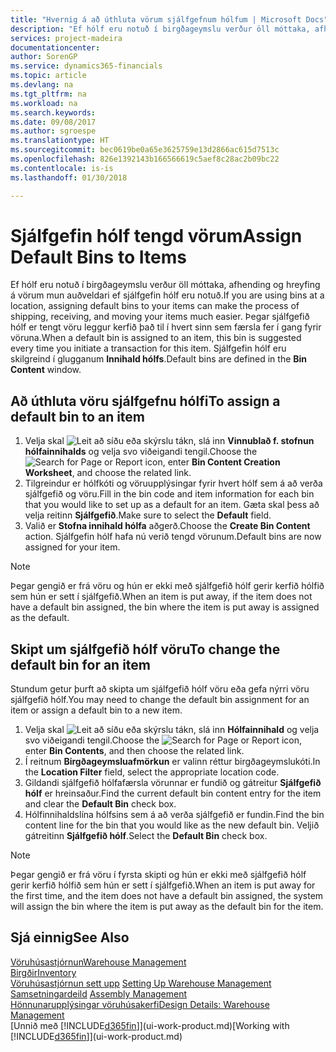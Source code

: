 ```yaml
---
title: "Hvernig á að úthluta vörum sjálfgefnum hólfum | Microsoft Docs"
description: "Ef hólf eru notuð í birgðageymslu verður öll móttaka, afhending og hreyfing á vörum mun auðveldari ef sjálfgefin hólf eru notuð. Þegar sjálfgefið hólf er tengt vöru leggur kerfið það til í hvert sinn sem færsla fer í gang fyrir vöruna."
services: project-madeira
documentationcenter: 
author: SorenGP
ms.service: dynamics365-financials
ms.topic: article
ms.devlang: na
ms.tgt_pltfrm: na
ms.workload: na
ms.search.keywords: 
ms.date: 09/08/2017
ms.author: sgroespe
ms.translationtype: HT
ms.sourcegitcommit: bec0619be0a65e3625759e13d2866ac615d7513c
ms.openlocfilehash: 826e1392143b166566619c5aef8c28ac2b09bc22
ms.contentlocale: is-is
ms.lasthandoff: 01/30/2018

---
```

# <a name="assign-default-bins-to-items"></a><span data-ttu-id="13d85-104">Sjálfgefin hólf tengd vörum</span><span class="sxs-lookup"><span data-stu-id="13d85-104">Assign Default Bins to Items</span></span>
<span data-ttu-id="13d85-105">Ef hólf eru notuð í birgðageymslu verður öll móttaka, afhending og hreyfing á vörum mun auðveldari ef sjálfgefin hólf eru notuð.</span><span class="sxs-lookup"><span data-stu-id="13d85-105">If you are using bins at a location, assigning default bins to your items can make the process of shipping, receiving, and moving your items much easier.</span></span> <span data-ttu-id="13d85-106">Þegar sjálfgefið hólf er tengt vöru leggur kerfið það til í hvert sinn sem færsla fer í gang fyrir vöruna.</span><span class="sxs-lookup"><span data-stu-id="13d85-106">When a default bin is assigned to an item, this bin is suggested every time you initiate a transaction for this item.</span></span> <span data-ttu-id="13d85-107">Sjálfgefin hólf eru skilgreind í glugganum **Innihald hólfs**.</span><span class="sxs-lookup"><span data-stu-id="13d85-107">Default bins are defined in the **Bin Content** window.</span></span>  

## <a name="to-assign-a-default-bin-to-an-item"></a><span data-ttu-id="13d85-108">Að úthluta vöru sjálfgefnu hólfi</span><span class="sxs-lookup"><span data-stu-id="13d85-108">To assign a default bin to an item</span></span>
1.  <span data-ttu-id="13d85-109">Velja skal ![Leit að síðu eða skýrslu](media/ui-search/search_small.png "Leit að síðu eða skýrslu táknið") tákn, slá inn **Vinnublað f. stofnun hólfainnihalds** og velja svo viðeigandi tengil.</span><span class="sxs-lookup"><span data-stu-id="13d85-109">Choose the ![Search for Page or Report](media/ui-search/search_small.png "Search for Page or Report icon") icon, enter **Bin Content Creation Worksheet**, and choose the related link.</span></span>  
2.  <span data-ttu-id="13d85-110">Tilgreindur er hólfkóti og vöruupplýsingar fyrir hvert hólf sem á að verða sjálfgefið og vöru.</span><span class="sxs-lookup"><span data-stu-id="13d85-110">Fill in the bin code and item information for each bin that you would like to set up as a default for an item.</span></span> <span data-ttu-id="13d85-111">Gæta skal þess að velja reitinn **Sjálfgefið**.</span><span class="sxs-lookup"><span data-stu-id="13d85-111">Make sure to select the **Default** field.</span></span>  
3.  <span data-ttu-id="13d85-112">Valið er **Stofna innihald hólfa** aðgerð.</span><span class="sxs-lookup"><span data-stu-id="13d85-112">Choose the **Create Bin Content** action.</span></span> <span data-ttu-id="13d85-113">Sjálfgefin hólf hafa nú verið tengd vörunum.</span><span class="sxs-lookup"><span data-stu-id="13d85-113">Default bins are now assigned for your item.</span></span>  

> [!NOTE]  
>  <span data-ttu-id="13d85-114">Þegar gengið er frá vöru og hún er ekki með sjálfgefið hólf gerir kerfið hólfið sem hún er sett í sjálfgefið.</span><span class="sxs-lookup"><span data-stu-id="13d85-114">When an item is put away, if the item does not have a default bin assigned, the bin where the item is put away is assigned as the default.</span></span>  

## <a name="to-change-the-default-bin-for-an-item"></a><span data-ttu-id="13d85-115">Skipt um sjálfgefið hólf vöru</span><span class="sxs-lookup"><span data-stu-id="13d85-115">To change the default bin for an item</span></span>  
<span data-ttu-id="13d85-116">Stundum getur þurft að skipta um sjálfgefið hólf vöru eða gefa nýrri vöru sjálfgefið hólf.</span><span class="sxs-lookup"><span data-stu-id="13d85-116">You may need to change the default bin assignment for an item or assign a default bin to a new item.</span></span>    
1.  <span data-ttu-id="13d85-117">Velja skal ![Leit að síðu eða skýrslu](media/ui-search/search_small.png "Leit að síðu eða skýrslu táknið") tákn, slá inn **Hólfainnihald** og velja svo viðeigandi tengil.</span><span class="sxs-lookup"><span data-stu-id="13d85-117">Choose the ![Search for Page or Report](media/ui-search/search_small.png "Search for Page or Report icon") icon, enter **Bin Contents**, and then choose the related link.</span></span>  
2.  <span data-ttu-id="13d85-118">Í reitnum **Birgðageymsluafmörkun** er valinn réttur birgðageymslukóti.</span><span class="sxs-lookup"><span data-stu-id="13d85-118">In the **Location Filter** field, select the appropriate location code.</span></span>  
3.  <span data-ttu-id="13d85-119">Gildandi sjálfgefið hólfafærsla vörunnar er fundið og gátreitur **Sjálfgefið hólf** er hreinsaður.</span><span class="sxs-lookup"><span data-stu-id="13d85-119">Find the current default bin content entry for the item and clear the **Default Bin** check box.</span></span>  
4.  <span data-ttu-id="13d85-120">Hólfinnihaldslína hólfsins sem á að verða sjálfgefið er fundin.</span><span class="sxs-lookup"><span data-stu-id="13d85-120">Find the bin content line for the bin that you would like as the new default bin.</span></span> <span data-ttu-id="13d85-121">Veljið gátreitinn **Sjálfgefið hólf**.</span><span class="sxs-lookup"><span data-stu-id="13d85-121">Select the **Default Bin** check box.</span></span>  

> [!NOTE]  
>  <span data-ttu-id="13d85-122">Þegar gengið er frá vöru í fyrsta skipti og hún er ekki með sjálfgefið hólf gerir kerfið hólfið sem hún er sett í sjálfgefið.</span><span class="sxs-lookup"><span data-stu-id="13d85-122">When an item is put away for the first time, and the item does not have a default bin assigned, the system will assign the bin where the item is put away as the default bin for the item.</span></span>  

## <a name="see-also"></a><span data-ttu-id="13d85-123">Sjá einnig</span><span class="sxs-lookup"><span data-stu-id="13d85-123">See Also</span></span>  
[<span data-ttu-id="13d85-124">Vöruhúsastjórnun</span><span class="sxs-lookup"><span data-stu-id="13d85-124">Warehouse Management</span></span>](warehouse-manage-warehouse.md)  
[<span data-ttu-id="13d85-125">Birgðir</span><span class="sxs-lookup"><span data-stu-id="13d85-125">Inventory</span></span>](inventory-manage-inventory.md)  
<span data-ttu-id="13d85-126">[Vöruhúsastjórnun sett upp](warehouse-setup-warehouse.md)   </span><span class="sxs-lookup"><span data-stu-id="13d85-126">[Setting Up Warehouse Management](warehouse-setup-warehouse.md)   </span></span>  
<span data-ttu-id="13d85-127">[Samsetningardeild](assembly-assemble-items.md)  </span><span class="sxs-lookup"><span data-stu-id="13d85-127">[Assembly Management](assembly-assemble-items.md)  </span></span>  
[<span data-ttu-id="13d85-128">Hönnunarupplýsingar vöruhúsakerfi</span><span class="sxs-lookup"><span data-stu-id="13d85-128">Design Details: Warehouse Management</span></span>](design-details-warehouse-management.md)  
<span data-ttu-id="13d85-129">[Unnið með [!INCLUDE[d365fin](includes/d365fin_md.md)]](ui-work-product.md)</span><span class="sxs-lookup"><span data-stu-id="13d85-129">[Working with [!INCLUDE[d365fin](includes/d365fin_md.md)]](ui-work-product.md)</span></span>

